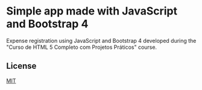 # Simple app made with JavaScript and Bootstrap 4

Expense registration using JavaScript and Bootstrap 4 developed during the "Curso de HTML 5 Completo com Projetos Práticos" course.

## License
[MIT](https://choosealicense.com/licenses/mit/)
